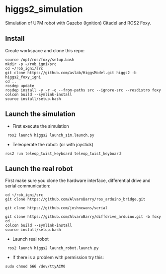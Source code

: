 # higgs2_simulation
Simulation of UPM robot with Gazebo (Ignition) Citadel and ROS2 Foxy.

## Install
Create workspace and clone this repo:

```
source /opt/ros/foxy/setup.bash
mkdir -p ~/rob_igni/src
cd ~/rob_igni/src
git clone https://github.com/aslab/HiggsModel.git higgs2 -b higgs2_foxy_igni
cd ..
rosdep update
rosdep install -y -r -q --from-paths src --ignore-src --rosdistro foxy 
colcon build --symlink-install
source install/setup.bash
```

## Launch the simulation
* First execute the simulation
```
 ros2 launch higgs2 launch_sim.launch.py  
```

* Teleoperate the robot: (or with joystick)
```
ros2 run teleop_twist_keyboard teleop_twist_keyboard
```
## Launch the real robot
First make sure you clone the hardware interface, differential drive  and serial communication:
```
cd ~/rob_igni/src
git clone https://github.com/AlvaroBarry/ros_arduino_bridge.git

git clone https://github.com/joshnewans/serial

git clone https://github.com/AlvaroBarry/diffdrive_arduino.git -b foxy
cd ..
colcon build --symlink-install
source install/setup.bash

```

* Launch real robot

```
 ros2 launch higgs2 launch_robot.launch.py  
```
* If there is a problem with permission try this:

```
sudo chmod 666 /dev/ttyACM0
```